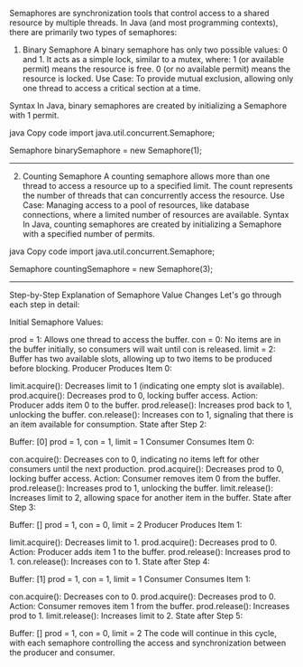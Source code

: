 Semaphores are synchronization tools that control access to a shared resource by multiple threads. In Java (and most programming contexts), there are primarily two types of semaphores:

1. Binary Semaphore
A binary semaphore has only two possible values: 0 and 1.
It acts as a simple lock, similar to a mutex, where:
1 (or available permit) means the resource is free.
0 (or no available permit) means the resource is locked.
Use Case: To provide mutual exclusion, allowing only one thread to access a critical section at a time.

Syntax
In Java, binary semaphores are created by initializing a Semaphore with 1 permit.

java
Copy code
import java.util.concurrent.Semaphore;

Semaphore binarySemaphore = new Semaphore(1);


----------------------------------------------------------------------------------------------------------------------------------


2. Counting Semaphore
A counting semaphore allows more than one thread to access a resource up to a specified limit.
The count represents the number of threads that can concurrently access the resource.
Use Case: Managing access to a pool of resources, like database connections, where a limited number of resources are available.
Syntax
In Java, counting semaphores are created by initializing a Semaphore with a specified number of permits.

java
Copy code
import java.util.concurrent.Semaphore;

Semaphore countingSemaphore = new Semaphore(3);

---------------------------------------------------------------------------------------------------------------------------------


Step-by-Step Explanation of Semaphore Value Changes
Let's go through each step in detail:

Initial Semaphore Values:

prod = 1: Allows one thread to access the buffer.
con = 0: No items are in the buffer initially, so consumers will wait until con is released.
limit = 2: Buffer has two available slots, allowing up to two items to be produced before blocking.
Producer Produces Item 0:

limit.acquire(): Decreases limit to 1 (indicating one empty slot is available).
prod.acquire(): Decreases prod to 0, locking buffer access.
Action: Producer adds item 0 to the buffer.
prod.release(): Increases prod back to 1, unlocking the buffer.
con.release(): Increases con to 1, signaling that there is an item available for consumption.
State after Step 2:

Buffer: [0]
prod = 1, con = 1, limit = 1
Consumer Consumes Item 0:

con.acquire(): Decreases con to 0, indicating no items left for other consumers until the next production.
prod.acquire(): Decreases prod to 0, locking buffer access.
Action: Consumer removes item 0 from the buffer.
prod.release(): Increases prod to 1, unlocking the buffer.
limit.release(): Increases limit to 2, allowing space for another item in the buffer.
State after Step 3:

Buffer: []
prod = 1, con = 0, limit = 2
Producer Produces Item 1:

limit.acquire(): Decreases limit to 1.
prod.acquire(): Decreases prod to 0.
Action: Producer adds item 1 to the buffer.
prod.release(): Increases prod to 1.
con.release(): Increases con to 1.
State after Step 4:

Buffer: [1]
prod = 1, con = 1, limit = 1
Consumer Consumes Item 1:

con.acquire(): Decreases con to 0.
prod.acquire(): Decreases prod to 0.
Action: Consumer removes item 1 from the buffer.
prod.release(): Increases prod to 1.
limit.release(): Increases limit to 2.
State after Step 5:

Buffer: []
prod = 1, con = 0, limit = 2
The code will continue in this cycle, with each semaphore controlling the access and synchronization between the producer and consumer.